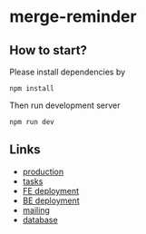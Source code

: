 # merge-reminder

## How to start?
Please install dependencies by
```
npm install
```
Then run development server
```
npm run dev
```

## Links
* [production](https://merge-reminder.com)
* [tasks](https://trello.com/b/JYOOcXVi/merge-reminder)
* [FE deployment](https://dash.cloudflare.com/b7200f3121d6ef98ffe1edfd5ba95ce4/pages/view/merge-reminder)
* [BE deployment](https://dashboard.render.com)
* [mailing](https://app.mailgun.com/mg/dashboard)
* [database](https://cloud.mongodb.com/v2/661119a2fb80c513aef9afcc)